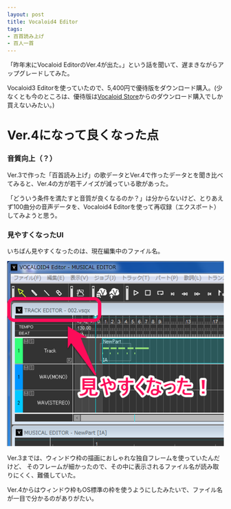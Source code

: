 ```yaml
---
layout: post
title: Vocaloid4 Editor
tags:
- 百首読み上げ
- 百人一首
---
```


「昨年末にVocaloid EditorのVer.4が出た。」という話を聞いて、遅まきながらアップグレードしてみた。

Vocaloid3 Editorを使っていたので、5,400円で優待版をダウンロード購入。(少なくとも今のところは、優待版は[Vocaloid Store](http://sho.vocaloidstore.com/)からのダウンロード購入でしか買えないみたい。)

# Ver.4になって良くなった点

### 音質向上（？）

Ver.3で作った「百首読み上げ」の歌データとVer.4で作ったデータとを聞き比べてみると、Ver.4の方が若干ノイズが減っている歌があった。

「どういう条件を満たすと音質が良くなるのか？」は分からないけど、とりあえず100曲分の音声データを、Vocaloid4 Editorを使って再収録（エクスポート）してみようと思う。

### 見やすくなったUI

いちばん見やすくなったのは、現在編集中のファイル名。

![見やすくなったファイル名](/images/vocaloid4_editor.png)

Ver.3までは、ウィンドウ枠の描画におしゃれな独自フレームを使っていたんだけど、
そのフレームが細かったので、その中に表示されるファイル名が読み取りにくく、難儀していた。

Ver.4からはウィンドウ枠もOS標準の枠を使うようにしたみたいで、ファイル名が一目で分かるのがありがたい。